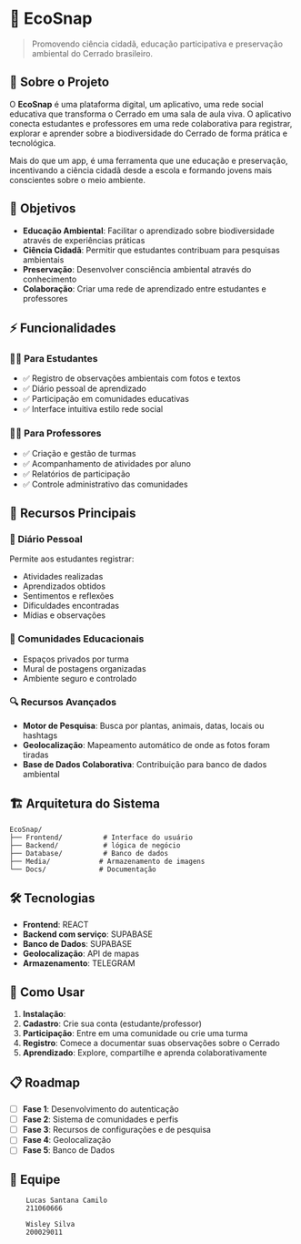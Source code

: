 # 🌱 EcoSnap

> Promovendo ciência cidadã, educação participativa e preservação ambiental do Cerrado brasileiro.

## 📖 Sobre o Projeto

O **EcoSnap** é uma plataforma digital, um aplicativo, uma rede social educativa que transforma o Cerrado em uma sala de aula viva. O aplicativo conecta estudantes e professores em uma rede colaborativa para registrar, explorar e aprender sobre a biodiversidade do Cerrado de forma prática e tecnológica.

Mais do que um app, é uma ferramenta que une educação e preservação, incentivando a ciência cidadã desde a escola e formando jovens mais conscientes sobre o meio ambiente.

## 🎯 Objetivos

- **Educação Ambiental**: Facilitar o aprendizado sobre biodiversidade através de experiências práticas
- **Ciência Cidadã**: Permitir que estudantes contribuam para pesquisas ambientais
- **Preservação**: Desenvolver consciência ambiental através do conhecimento
- **Colaboração**: Criar uma rede de aprendizado entre estudantes e professores

## ⚡ Funcionalidades

### 👨‍🎓 Para Estudantes
- ✅ Registro de observações ambientais com fotos e textos
- ✅ Diário pessoal de aprendizado
- ✅ Participação em comunidades educativas
- ✅ Interface intuitiva estilo rede social

### 👩‍🏫 Para Professores
- ✅ Criação e gestão de turmas
- ✅ Acompanhamento de atividades por aluno
- ✅ Relatórios de participação
- ✅ Controle administrativo das comunidades

## 🚀 Recursos Principais

### 📝 Diário Pessoal
Permite aos estudantes registrar:
- Atividades realizadas
- Aprendizados obtidos
- Sentimentos e reflexões
- Dificuldades encontradas
- Mídias e observações

### 🏫 Comunidades Educacionais
- Espaços privados por turma
- Mural de postagens organizadas
- Ambiente seguro e controlado

### 🔍 Recursos Avançados
- **Motor de Pesquisa**: Busca por plantas, animais, datas, locais ou hashtags
- **Geolocalização**: Mapeamento automático de onde as fotos foram tiradas
- **Base de Dados Colaborativa**: Contribuição para banco de dados ambiental

## 🏗️ Arquitetura do Sistema

```
EcoSnap/
├── Frontend/          # Interface do usuário
├── Backend/           # lógica de negócio
├── Database/          # Banco de dados
├── Media/            # Armazenamento de imagens
└── Docs/             # Documentação
```

## 🛠️ Tecnologias

- **Frontend**: REACT
- **Backend com serviço**: SUPABASE
- **Banco de Dados**: SUPABASE
- **Geolocalização**: API de mapas
- **Armazenamento**: TELEGRAM

## 📱 Como Usar

1. **Instalação**:
2. **Cadastro**: Crie sua conta (estudante/professor)
3. **Participação**: Entre em uma comunidade ou crie uma turma
4. **Registro**: Comece a documentar suas observações sobre o Cerrado
5. **Aprendizado**: Explore, compartilhe e aprenda colaborativamente

## 📋 Roadmap

- [ ] **Fase 1**: Desenvolvimento do autenticação
- [ ] **Fase 2**: Sistema de comunidades e perfis
- [ ] **Fase 3**: Recursos de configurações e de pesquisa
- [ ] **Fase 4**: Geolocalização
- [ ] **Fase 5**: Banco de Dados

## 👥 Equipe

        Lucas Santana Camilo
        211060666
   
        Wisley Silva
        200029011

